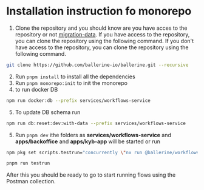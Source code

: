# Installation instruction fo monorepo


1. Clone the repository and you should know are you have acces to the repository or not [migration-data](https://github.com/ballerine-io/wf-data-migration). If you have access to the repository, you can clone the repository using the following command. If you don't have access to the repository, you can clone the repository using the following command.
```bash
git clone https://github.com/ballerine-io/ballerine.git --recursive
```

2. Run `pnpm install` to install all the dependencies
3. Run `pnpm monorepo:init` to init the monorepo
4. to run docker DB 
```bash
npm run docker:db --prefix services/workflows-service
```
5. To update DB schema run 
```bash
npm run db:reset:dev:with-data --prefix services/workflows-service
```
5. Run `pnpm dev` ithe folders as **services/workflows-service** and **apps/backoffice** and **apps/kyb-app** will be started or run 
```bash
npm pkg set scripts.testrun="concurrently \"nx run @ballerine/workflows-service:dev\" \"wait-on http://localhost:3000/api/v1/_health/ready && nx run-many --target=dev --projects=@ballerine/kyb-app,@ballerine/backoffice-v2\""

pnpm run testrun
```

After this you should be ready to go to start running flows using the Postman collection.
